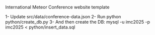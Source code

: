 International Meteor Conference website template


1- Update src/data/conference-data.json 
2- Run python python/create_db.py
3- And then create the DB: mysql -u imc2025 -p imc2025 < python/insert_data.sql